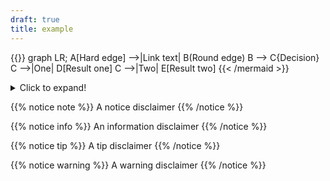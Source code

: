 ```yaml
---
draft: true
title: example
---
```


<script src="https://unpkg.com/mermaid/dist/mermaid.min.js"></script>

{{<mermaid align="left">}}
graph LR;
    A[Hard edge] -->|Link text| B(Round edge)
    B --> C{Decision}
    C -->|One| D[Result one]
    C -->|Two| E[Result two]
{{< /mermaid >}}

<details>
  <summary>Click to expand!</summary>
  
## Heading

  1. A numbered
  2. list
     * With some
     * Sub bullets

</details>


{{% notice note %}}
A notice disclaimer
{{% /notice %}}


{{% notice info %}}
An information disclaimer
{{% /notice %}}

{{% notice tip %}}
A tip disclaimer
{{% /notice %}}

{{% notice warning %}}
A warning disclaimer
{{% /notice %}}